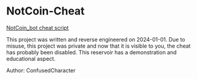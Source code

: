 # NotCoin-Cheat
[NotCoin_bot cheat script](https://t.me/notcoin_bot)

This project was written and reverse engineered on 2024-01-01. Due to misuse, this project was private and now that it is visible to you, the cheat has probably been disabled.
This reservoir has a demonstration and educational aspect.

Author: ConfusedCharacter
